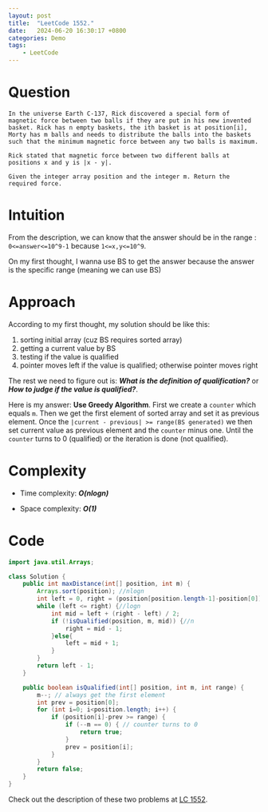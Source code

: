 ```yaml
---
layout: post
title:  "LeetCode 1552."
date:   2024-06-20 16:30:17 +0800
categories: Demo
tags: 
    - LeetCode
---
```

# Question
```
In the universe Earth C-137, Rick discovered a special form of magnetic force between two balls if they are put in his new invented basket. Rick has n empty baskets, the ith basket is at position[i], Morty has m balls and needs to distribute the balls into the baskets such that the minimum magnetic force between any two balls is maximum.

Rick stated that magnetic force between two different balls at positions x and y is |x - y|.

Given the integer array position and the integer m. Return the required force.
```

# Intuition
From the description, we can know that the answer should be in the range : `0<=answer<=10^9-1` because `1<=x,y<=10^9`.

On my first thought, I wanna use BS to get the answer because the answer is the specific range (meaning we can use BS)

# Approach
According to my first thought, my solution should be like this:
1. sorting initial array (cuz BS requires sorted array)
2. getting a current value by BS
3. testing if the value is qualified
4. pointer moves left if the value is qualified; otherwise pointer moves right

The rest we need to figure out is: ***What is the definition of qualification?*** or ***How to judge if the value is qualified?***. 

Here is my answer: **Use Greedy Algorithm**. First we create a `counter` which equals `m`. Then we get the first element of sorted array and set it as previous element. Once the `|current - previous| >= range(BS generated)` we then set current value as previous element and the `counter` minus one. Until the `counter` turns to 0 (qualified) or the iteration is done (not qualified).


# Complexity
- Time complexity: ***O(nlogn)***

- Space complexity: ***O(1)***

# Code
```java
import java.util.Arrays;

class Solution {
    public int maxDistance(int[] position, int m) {
        Arrays.sort(position); //nlogn
        int left = 0, right = (position[position.length-1]-position[0]) / (m-1);
        while (left <= right) {//logn
            int mid = left + (right - left) / 2;
            if (!isQualified(position, m, mid)) {//n
                right = mid - 1;
            }else{
                left = mid + 1;
            }
        }
        return left - 1;
    }

    public boolean isQualified(int[] position, int m, int range) {
        m--; // always get the first element
        int prev = position[0];
        for (int i=0; i<position.length; i++) {
            if (position[i]-prev >= range) {
                if (--m == 0) { // counter turns to 0
                    return true;
                }
                prev = position[i];
            }
        }
        return false;
    }
}
```
Check out the description of these two problems at [LC 1552][LC-1552].

[LC-1552]: https://leetcode.com/problems/magnetic-force-between-two-balls/description
